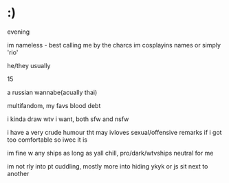 # :)

evening

im nameless - best calling me by the charcs im cosplayins names or simply 'rio'

he/they usually

15

a russian wannabe(acually thai)

multifandom, my favs blood debt

i kinda draw wtv i want, both sfw and nsfw

i have a very crude humour tht may ivloves sexual/offensive remarks if i got too comfortable so iwec it is

im fine w any ships as long as yall chill, pro/dark/wtvships neutral for me

im not rly into pt cuddling, mostly more into hiding ykyk or js sit next to another
